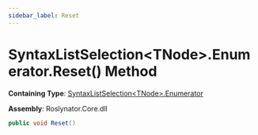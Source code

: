 ```yaml
---
sidebar_label: Reset
---
```


# SyntaxListSelection&lt;TNode&gt;\.Enumerator\.Reset\(\) Method

**Containing Type**: [SyntaxListSelection&lt;TNode&gt;.Enumerator](../index.md)

**Assembly**: Roslynator\.Core\.dll

```csharp
public void Reset()
```

